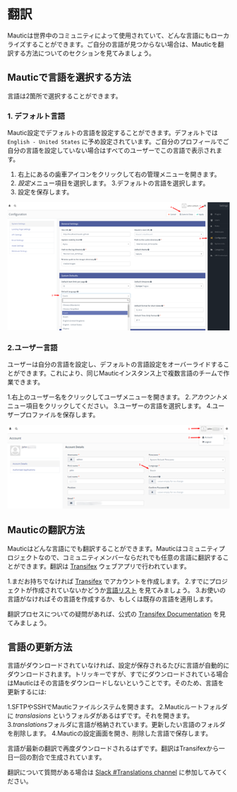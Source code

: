# 翻訳

Mauticは世界中のコミュニティによって使用されていて、どんな言語にもローカライズすることができます。ご自分の言語が見つからない場合は、Mauticを翻訳する方法についてのセクションを見てみましょう。

## Mauticで言語を選択する方法

言語は2箇所で選択することができます。

### 1. デフォルト言語

Mautic設定でデフォルトの言語を設定することができます。デフォルトでは `English - United States` に予め設定されています。ご自分のプロフィールでご自分の言語を設定していない場合はすべてのユーザーでこの言語で表示されます。

1. 右上にあるの歯車アイコンをクリックして右の管理メニューを開きます。
2. *設定*メニュー項目を選択します。
3.デフォルトの言語を選択します。
4. 設定を保存します。

![Select the default language](/translations/media/translations-select-language.png "Select the default language")

### 2.ユーザー言語

ユーザーは自分の言語を設定し、デフォルトの言語設定をオーバーライドすることができます。これにより、同じMauticインスタンス上で複数言語のチームで作業できます。

1.右上のユーザー名をクリックしてユーザメニューを開きます。
2.*アカウント*メニュー項目をクリックしてください。
3.ユーザーの言語を選択します。
4.ユーザープロファイルを保存します。

![Select the user language](/translations/media/translations-select-user-language.png "Select the user language")

## Mauticの翻訳方法

Mauticはどんな言語にでも翻訳することができます。Mauticはコミュニティプロジェクトなので、コミュニティメンバーならだれでも任意の言語に翻訳することができます。翻訳は [Transifex](https://www.transifex.com/mautic/mautic/) ウェブアプリで行われています。

1.まだお持ちでなければ [Transifex](https://www.transifex.com/mautic/mautic/) でアカウントを作成します。
2.すでにプロジェクトが作成されていないかどうか[言語リスト](https://www.transifex.com/mautic/mautic/) を見てみましょう。
3.お使いの言語がなければその言語を作成するか、もしくは既存の言語を適用します。

翻訳プロセスについての疑問があれば、公式の [Transifex Documentation](http://docs.transifex.com/tutorials/txeditor/) を見てみましょう。

## 言語の更新方法

言語がダウンロードされていなければ、設定が保存されるたびに言語が自動的にダウンロードされます。トリッキーですが、すでにダウンロードされている場合はMauticはその言語をダウンロードしないということです。そのため、言語を更新するには:

1.SFTPやSSHでMauticファイルシステムを開きます。
2.Mauticルートフォルダに *translasions* というフォルダがあるはずです。それを開きます。
3.*translations*フォルダに言語が格納されています。更新したい言語のフォルダを削除します。
4.Mauticの設定画面を開き、削除した言語で保存します。

言語が最新の翻訳で再度ダウンロードされるはずです。翻訳はTransifexから一日一回の割合で生成されています。

翻訳について質問がある場合は [Slack #Translations channel](https://www.mautic.org/slack/) に参加してみてください。

